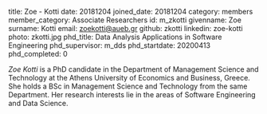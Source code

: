 title: Zoe - Kotti
date: 20181204
joined_date: 20181204
category: members
member_category: Associate Researchers
id: m_zkotti
givenname: Zoe
surname: Kotti
email: zoekotti@aueb.gr
github: zkotti
linkedin: zoe-kotti
photo: zkotti.jpg
phd_title: Data Analysis Applications in Software Engineering
phd_supervisor: m_dds
phd_startdate: 20200413
phd_completed: 0

_Zoe Kotti_ is a PhD candidate
in the Department of Management Science and Technology
at the Athens University of Economics and Business, Greece.
She holds a BSc in Management Science and Technology
from the same Department.
Her research interests lie in the areas of
Software Engineering and Data Science.
